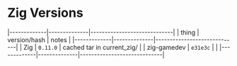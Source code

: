 # Zig Versions

|-------------|--------------|-----------------------------|
| thing       | version/hash | notes                       |
|-------------|--------------|-----------------------------|
| Zig         | `0.11.0`     | cached tar in current_zig/  |
| zig-gamedev | `e31e3c`     |                             |
|-------------|--------------|-----------------------------|
